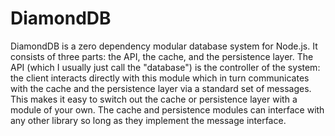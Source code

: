 DiamondDB
=========
DiamondDB is a zero dependency modular database system for Node.js. It consists of three parts: the API, the cache, and the persistence layer. The API (which I usually just call the "database") is the controller of the system: the client interacts directly with this module which in turn communicates with the cache and the persistence layer via a standard set of messages. This makes it easy to switch out the cache or persistence layer with a module of your own. The cache and persistence modules can interface with any other library so long as they implement the message interface.
